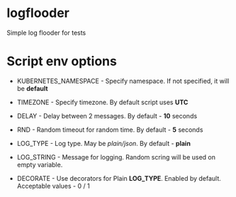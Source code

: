 # logflooder

Simple log flooder for tests

# Script env options

* KUBERNETES_NAMESPACE - Specify namespace. If not specified, it will be **default**

* TIMEZONE - Specify timezone. By default script uses **UTC**

* DELAY - Delay between 2 messages. By default - **10** seconds 

* RND - Random timeout for random time. By default - **5** seconds

* LOG_TYPE - Log type. May be *plain/json*. By default - **plain**

* LOG_STRING - Message for logging. Random scring will be used on empty variable.

* DECORATE - Use decorators for Plain **LOG_TYPE**. Enabled by default. Acceptable values - 0 / 1

